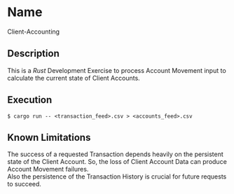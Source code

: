 # Name

Client-Accounting

## Description

This is a _Rust_ Development Exercise to process Account Movement input to calculate
the current state of Client Accounts.

## Execution

    $ cargo run -- <transaction_feed>.csv > <accounts_feed>.csv

## Known Limitations

The success of a requested Transaction depends heavily on the persistent state of the
Client Account. So, the loss of Client Account Data can produce Account Movement failures.\
Also the persistence of the Transaction History is crucial for future requests to succeed.